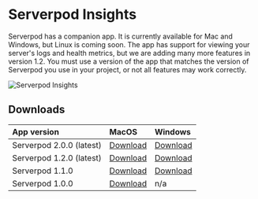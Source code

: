 # Serverpod Insights

Serverpod has a companion app. It is currently available for Mac and Windows, but Linux is coming soon. The app has support for viewing your server's logs and health metrics, but we are adding many more features in version 1.2. You must use a version of the app that matches the version of Serverpod you use in your project, or not all features may work correctly.

![Serverpod Insights](https://serverpod.dev/assets/img/serverpod-screenshot.webp)

## Downloads

| App version                | MacOS                                                                 | Windows       |
| :------------------------- | :-------------------------------------------------------------------- | :------------ |
| Serverpod 2.0.0 (latest)   | [Download](https://downloads.serverpod.dev/macos/Serverpod-2.0.0.zip) | [Download](https://downloads.serverpod.dev/windows/serverpod-2.0.0.zip) |
| Serverpod 1.2.0 (latest)   | [Download](https://downloads.serverpod.dev/macos/Serverpod-1.2.0.zip) | [Download](https://downloads.serverpod.dev/windows/serverpod-1.2.0.zip) |
| Serverpod 1.1.0            | [Download](https://downloads.serverpod.dev/macos/Serverpod-1.1.0.zip) | [Download](https://downloads.serverpod.dev/windows/serverpod-1.1.0.zip) |
| Serverpod 1.0.0            | [Download](https://serverpod.dev/insights/Serverpod-1.0.0.zip)        |     n/a       |
